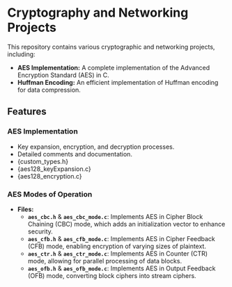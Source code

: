 # Cryptography and Networking Projects

This repository contains various cryptographic and networking projects, including:

- **AES Implementation:** A complete implementation of the Advanced Encryption Standard (AES) in C.
- **Huffman Encoding:** An efficient implementation of Huffman encoding for data compression.

## Features

### AES Implementation
- Key expansion, encryption, and decryption processes.
- Detailed comments and documentation.
- {custom_types.h}
- {aes128_keyExpansion.c}
- {aes128_encryption.c}

### AES Modes of Operation
- **Files:**
  - **`aes_cbc.h`** & **`aes_cbc_mode.c`**: Implements AES in Cipher Block Chaining (CBC) mode, which adds an initialization vector to enhance security.
  - **`aes_cfb.h`** & **`aes_cfb_mode.c`**: Implements AES in Cipher Feedback (CFB) mode, enabling encryption of varying sizes of plaintext.
  - **`aes_ctr.h`** & **`aes_ctr_mode.c`**: Implements AES in Counter (CTR) mode, allowing for parallel processing of data blocks.
  - **`aes_ofb.h`** & **`aes_ofb_mode.c`**: Implements AES in Output Feedback (OFB) mode, converting block ciphers into stream ciphers.












